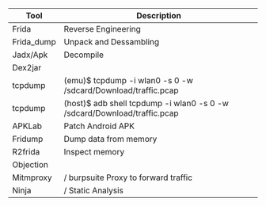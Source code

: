 |Tool	|Description|
| ---      | ---       |
|Frida	    | Reverse Engineering |
|Frida_dump	| Unpack and Dessambling |
|Jadx/Apk	| Decompile |
|Dex2jar	||
|tcpdump	| (emu)$ tcpdump -i wlan0  -s  0  -w /sdcard/Download/traffic.pcap |
|tcpdump    | (host)$ adb shell tcpdump -i wlan0  -s  0  -w  /sdcard/Download/traffic.pcap |
|APKLab	    | Patch Android APK |
|Fridump	| Dump data from memory
|R2frida	| Inspect memory
|Objection  ||
|Mitmproxy  | / burpsuite	Proxy to forward traffic |
|Ninja  | / Static Analysis |
